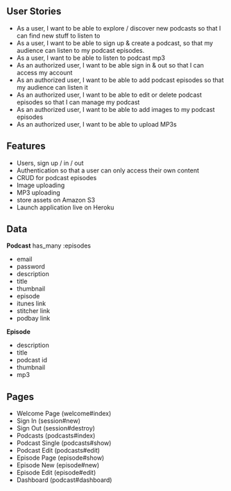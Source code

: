## User Stories

- As a user, I want to be able to explore / discover new podcasts so that I can find new stuff to listen to
- As a user, I want to be able to sign up & create a podcast, so that my audience can listen to my podcast episodes.
- As a user, I want to be able to listen to podcast mp3
- As an authorized user, I want to be able sign in & out so that I can access my account
- As an  authorized user, I want to be able to add podcast episodes so that my audience can listen it
- As an  authorized user, I want to be able to edit or delete podcast episodes so that I can manage my podcast
- As an authorized user, I want to be able to add images to my podcast episodes
- As an authorized user, I want to be able to upload MP3s


## Features

- Users, sign up / in / out
- Authentication so that a user can only access their own content
- CRUD for podcast episodes
- Image uploading 
- MP3 uploading
- store assets on Amazon S3
- Launch application live on Heroku


## Data 

**Podcast**
has_many :episodes
 - email 
 - password
 - description
 - title
 - thumbnail
 - episode
 - itunes link
 - stitcher link
 - podbay link
 
**Episode**
 - description
 - title
 - podcast id
 - thumbnail
 - mp3


## Pages 

 - Welcome Page (welcome#index)
 - Sign In (session#new)
 - Sign Out (session#destroy)
 - Podcasts (podcasts#index)
 - Podcast Single (podcasts#show)
 - Podcast Edit (podcasts#edit)
 - Episode Page (episode#show)
 - Episode New (episode#new)
 - Episode Edit (episode#edit)
 - Dashboard (podcast#dashboard)  
  
  
 